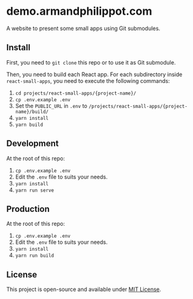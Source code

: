# demo.armandphilippot.com

A website to present some small apps using Git submodules.

## Install

First, you need to `git clone` this repo or to use it as Git submodule.

Then, you need to build each React app. For each subdirectory inside `react-small-apps`, you need to execute the following commands:

1. `cd projects/react-small-apps/{project-name}/`
2. `cp .env.example .env`
3. Set the `PUBLIC_URL` in `.env` to `/projects/react-small-apps/{project-name}/build/`
4. `yarn install`
5. `yarn build`

## Development

At the root of this repo:

1. `cp .env.example .env`
2. Edit the `.env` file to suits your needs.
3. `yarn install`
4. `yarn run serve`

## Production

At the root of this repo:

1. `cp .env.example .env`
2. Edit the `.env` file to suits your needs.
3. `yarn install`
4. `yarn run build`

## License

This project is open-source and available under [MIT License](./LICENSE).
